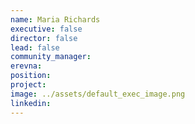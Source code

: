 ```yaml
---
name: Maria Richards
executive: false
director: false
lead: false
community_manager:
erevna:
position:
project:  
image: ../assets/default_exec_image.png
linkedin:
---
```


